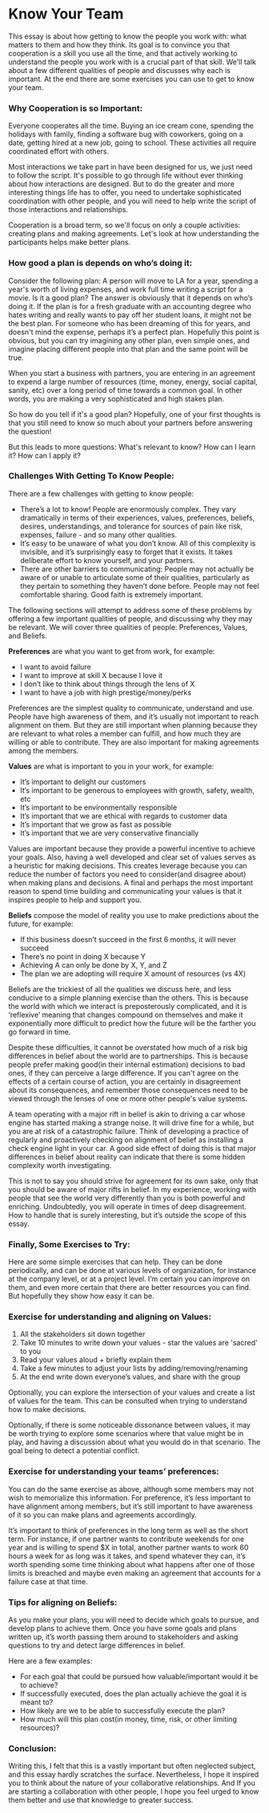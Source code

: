 # Know Your Team

This essay is about how getting to know the people you work with: what matters to them and how they think. Its goal is to convince you that cooperation is a skill you use all the time, and that actively working to understand the people you work with is a crucial part of that skill. We'll talk about a few different qualities of people and discusses why each is important. At the end there are some exercises you can use to get to know your team.

### Why Cooperation is so Important:

Everyone cooperates all the time. Buying an ice cream cone, spending the holidays with family, finding a software bug with coworkers, going on a date, getting hired at a new job, going to school. These activities all require coordinated effort with others.

Most interactions we take part in have been designed for us, we just need to follow the script. It's possible to go through life without ever thinking about how interactions are designed. But to do the greater and more interesting things life has to offer, you need to undertake sophisticated coordination with other people, and you will need to help write the script of those interactions and relationships.

Cooperation is a broad term, so we'll focus on only a couple activities: creating plans and making agreements. Let's look at how understanding the participants helps make better plans.

### How good a plan is depends on who’s doing it:

Consider the following plan: A person will move to LA for a year, spending a year's worth of living expenses, and work full time writing a script for a movie. Is it a good plan? The answer is obviously that it depends on who’s doing it. If the plan is for a fresh graduate with an accounting degree who hates writing and really wants to pay off her student loans, it might not be the best plan. For someone who has been dreaming of this for years, and doesn't mind the expense, perhaps it’s a perfect plan. Hopefully this point is obvious, but you can try imagining any other plan, even simple ones, and imagine placing different people into that plan and the same point will be true.

When you start a business with partners, you are entering in an agreement to expend a large number of resources (time, money, energy, social capital, sanity, etc) over a long period of time towards a common goal. In other words, you are making a very sophisticated and high stakes plan.

So how do you tell if it's a good plan? Hopefully, one of your first thoughts is that you still need to know so much about your partners before answering the question! 

But this leads to more questions: What's relevant to know? How can I learn it? How can I apply it?

### Challenges With Getting To Know People:

There are a few challenges with getting to know people:

* There’s a lot to know! People are enormously complex. They vary dramatically in terms of their experiences, values, preferences, beliefs, desires, understandings, and tolerance for sources of pain like risk, expenses, failure - and so many other qualities.
* It’s easy to be unaware of what you don’t know. All of this complexity is invisible, and it’s surprisingly easy to forget that it exists. It takes deliberate effort to know yourself, and your partners.
* There are other barriers to communicating: People may not actually be aware of or unable to articulate some of their qualities, particularly as they pertain to something they haven’t done before. People may not feel comfortable sharing. Good faith is extremely important.

The following sections will attempt to address some of these problems by offering a few important qualities of people, and discussing why they may be relevant. We will cover three qualities of people: Preferences, Values, and Beliefs.

**Preferences** are what you want to get from work, for example:

* I want to avoid failure
* I want to improve at skill X because I love it
* I don’t like to think about things through the lens of X
* I want to have a job with high prestige/money/perks

Preferences are the simplest quality to communicate, understand and use. People have high awareness of them, and it’s usually not important to reach alignment on them. But they are still important when planning because they are relevant to what roles a member can fulfill, and how much they are willing or able to contribute. They are also important for making agreements among the members. 

**Values** are what is important to you in your work, for example:

* It’s important to delight our customers
* It’s important to be generous to employees with growth, safety, wealth, etc
* It’s important to be environmentally responsible
* It’s important that we are ethical with regards to customer data
* It’s important that we grow as fast as possible
* It’s important that we are very conservative financially

Values are important because they provide a powerful incentive to achieve your goals. Also, having a well developed and clear set of values serves as a heuristic for making decisions. This creates leverage because you can reduce the number of factors you need to consider(and disagree about) when making plans and decisions. A final and perhaps the most important reason to spend time building and communicating your values is that it inspires people to help and support you.

**Beliefs** compose the model of reality you use to make predictions about the future, for example:

* If this business doesn’t succeed in the first 6 months, it will never succeed
* There’s no point in doing X because Y
* Achieving A can only be done by X, Y, and Z
* The plan we are adopting will require X amount of resources (vs 4X)

Beliefs are the trickiest of all the qualities we discuss here, and less conducive to a simple planning exercise than the others. This is because the world with which we interact is preposterously complicated, and it is ‘reflexive’ meaning that changes compound on themselves and make it exponentially more difficult to predict how the future will be the farther you go forward in time.

Despite these difficulties, it cannot be overstated how much of a risk big differences in belief about the world are to partnerships. This is because people prefer making good(in their internal estimation) decisions to bad ones, if they can perceive a large difference. If you can't agree on the effects of a certain course of action, you are certainly in disagreement about its consequences, and remember those consequences need to be viewed through the lenses of one or more other people's value systems.

A team operating with a major rift in belief is akin to driving a car whose engine has started making a strange noise. It will drive fine for a while, but you are at risk of a catastrophic failure. Think of developing a practice of regularly and proactively checking on alignment of belief as installing a check engine light in your car. A good side effect of doing this is that major differences in belief about reality can indicate that there is some hidden complexity worth investigating.

This is not to say you should strive for agreement for its own sake, only that you should be aware of major rifts in belief. In my experience, working with people that see the world very differently than you is both powerful and enriching. Undoubtedly, you will operate in times of deep disagreement. How to handle that is surely interesting, but it’s outside the scope of this essay.

### Finally, Some Exercises to Try:

Here are some simple exercises that can help. They can be done periodically, and can be done at various levels of organization, for instance at the company level, or at a project level. I’m certain you can improve on them, and even more certain that there are better resources you can find. But hopefully they show how easy it can be.

### Exercise for understanding and aligning on Values:

1. All the stakeholders sit down together
2. Take 10 minutes to write down your values - star the values are 'sacred' to you
3. Read your values aloud + briefly explain them
4. Take a few minutes to adjust your lists by adding/removing/renaming
5. At the end write down everyone’s values, and share with the group

Optionally, you can explore the intersection of your values and create a list of values for the team. This can be consulted when trying to understand how to make decisions.

Optionally, if there is some noticeable dissonance between values, it may be worth trying to explore some scenarios where that value might be in play, and having a discussion about what you would do in that scenario. The goal being to detect a potential conflict.

### Exercise for understanding your teams’ preferences:

You can do the same exercise as above, although some members may not wish to memorialize this information. For preference, it’s less important to have alignment among members, but it’s still important to have awareness of it so you can make plans and agreements accordingly.

It’s important to think of preferences in the long term as well as the short term. For instance, if one partner wants to contribute weekends for one year and is willing to spend $X in total, another partner wants to work 60 hours a week for as long was it takes, and spend whatever they can, it’s worth spending some time thinking about what happens after one of those limits is breached and maybe even making an agreement that accounts for a failure case at that time.

### Tips for aligning on Beliefs:

As you make your plans, you will need to decide which goals to pursue, and develop plans to achieve them. Once you have some goals and plans written up, it’s worth passing them around to stakeholders and asking questions to try and detect large differences in belief.

Here are a few examples:

* For each goal that could be pursued how valuable/important would it be to achieve?
* If successfully executed, does the plan actually achieve the goal it is meant to?
* How likely are we to be able to successfully execute the plan?
* How much will this plan cost(in money, time, risk, or other limiting resources)?

### Conclusion:

Writing this, I felt that this is a vastly important but often neglected subject, and this essay hardly scratches the surface. Nevertheless, I hope it inspired you to think about the nature of your collaborative relationships. And If you are starting a collaboration with other people, I hope you feel urged to know them better and use that knowledge to greater success.

